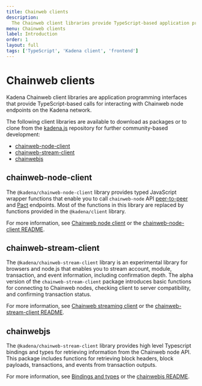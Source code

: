 ```yaml
---
title: Chainweb clients
description:
  The Chainweb client libraries provide TypeScript-based application programming interfaces (API) for calling Chainweb node endpoints.
menu: Chainweb clients
label: Introduction
order: 1
layout: full
tags: ['TypeScript', 'Kadena client', 'frontend']
---
```


# Chainweb clients

Kadena Chainweb client libraries are application programming interfaces that provide TypeScript-based calls for interacting with Chainweb node endpoints on the Kadena network.

The following client libraries are available to download as packages or to clone from the [kadena.js]([https://github](https://github.com/kadena-community/kadena.js)) repository for further community-based development:

- [chainweb-node-client](https://github.com/kadena-community/kadena.js/tree/main/packages/libs/chainweb-node-client)
- [chainweb-stream-client](https://github.com/kadena-community/kadena.js/tree/main/packages/libs/chainweb-stream-client)
- [chainwebjs](https://github.com/kadena-community/kadena.js/tree/main/packages/libs/chainwebjs)

## chainweb-node-client

The `@kadena/chainweb-node-client` library provides typed JavaScript wrapper functions that enable you to call `chainweb-node` API [peer-to-peer](/reference/chainweb-api) and [Pact](/reference/rest-api) endpoints.
Most of the functions in this library are replaced by functions provided in the `@kadena/client` library.

For more information, see [Chainweb node client](/reference/chainweb-ref/node-client) or the [chainweb-node-client README](https://github.com/kadena-community/kadena.js/tree/main/packages/libs/chainweb-node-client).

## chainweb-stream-client

The `@kadena/chainweb-stream-client` library is an experimental library for browsers and node.js that enables you to stream account, module, transaction, and event information, including confirmation depth.
The alpha version of the `chainweb-stream-client` package introduces basic functions for connecting to Chainweb nodes, checking client to server compatibility, and confirming transaction status.

For more information, see [Chainweb streaming client](/reference/chainweb-ref/stream-client) or the [chainweb-stream-client README](https://github.com/kadena-community/kadena.js/tree/main/packages/libs/chainweb-stream-client).

## chainwebjs

The `@kadena/chainweb-stream-client` library provides high level Typescript bindings and types for retrieving information from the Chainweb node API.
This package includes functions for retrieving block headers, block payloads, transactions, and events from transaction outputs. 

For more information, see [Bindings and types](/reference/chainweb-ref/js-bindings) or the [chainwebjs README](https://github.com/kadena-community/kadena.js/tree/main/packages/libs/chainwebjs).

